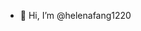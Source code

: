 - 👋 Hi, I’m @helenafang1220


<!---
helenafang1220/helenafang1220 is a ✨ special ✨ repository because its `README.md` (this file) appears on your GitHub profile.
You can click the Preview link to take a look at your changes.
--->
